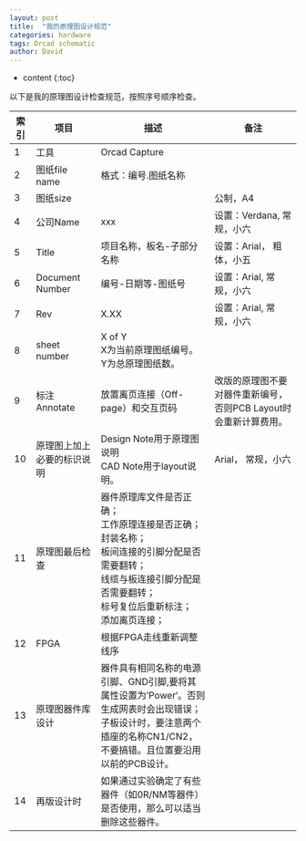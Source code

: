 ```yaml
---
layout: post
title:  "我的原理图设计规范"
categories: hardware
tags: Orcad schematic
author: David
---
```


* content
{:toc}

以下是我的原理图设计检查规范，按照序号顺序检查。

| 索引 | 项目 | 描述 | 备注 |
|---|---|---|---|
| 1 | 工具 | Orcad Capture |  |
| 2 | 图纸file name | 格式：编号.图纸名称 |  |
| 3 | 图纸size | | 公制，A4 |
| 4 | 公司Name | xxx | 设置：Verdana, 常规，小六 |
| 5 | Title | 项目名称，板名-子部分名称 | 设置：Arial， 粗体，小五 |
| 6 | Document Number | 编号-日期等-图纸号 | 设置：Arial, 常规，小六 |
| 7 | Rev | X.XX | 设置：Arial, 常规，小六 |
| 8 | sheet number | X of Y <br> X为当前原理图纸编号。<br> Y为总原理图纸数。 |  |
| 9 | 标注Annotate | 放置离页连接（Off-page）和交互页码 | 改版的原理图不要对器件重新编号，否则PCB Layout时会重新计算费用。|
| 10 | 原理图上加上必要的标识说明 | Design Note用于原理图说明 <br>CAD Note用于layout说明。| Arial， 常规，小六 |
| 11 | 原理图最后检查 | 器件原理库文件是否正确； <br>工作原理连接是否正确； <br> 封装名称； <br> 板间连接的引脚分配是否需要翻转； <br>线缆与板连接引脚分配是否需要翻转； <br>标号复位后重新标注； <br>添加离页连接； |  |
| 12 | FPGA | 根据FPGA走线重新调整线序 |  |
| 13 | 原理图器件库设计 | 器件具有相同名称的电源引脚、GND引脚,要将其属性设置为’Power‘。否则生成网表时会出现错误；<br> 子板设计时，要注意两个插座的名称CN1/CN2，不要搞错。且位置要沿用以前的PCB设计。|  |
| 14 | 再版设计时 | 如果通过实验确定了有些器件（如0R/NM等器件）是否使用，那么可以适当删除这些器件。|  |
